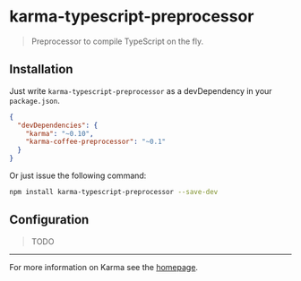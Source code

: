 # karma-typescript-preprocessor

> Preprocessor to compile TypeScript on the fly.

## Installation

Just write `karma-typescript-preprocessor` as a devDependency in your `package.json`.
```json
{
  "devDependencies": {
    "karma": "~0.10",
    "karma-coffee-preprocessor": "~0.1"
  }
}
```

Or just issue the following command:
```bash
npm install karma-typescript-preprocessor --save-dev
```

## Configuration

> TODO

----

For more information on Karma see the [homepage].

[homepage]: http://karma-runner.github.com